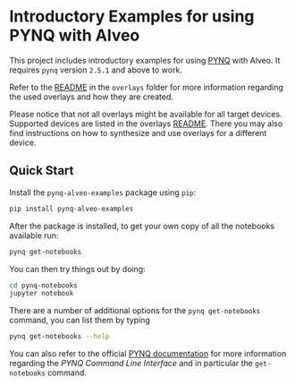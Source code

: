 # Introductory Examples for using PYNQ with Alveo

This project includes introductory examples for using 
[PYNQ](http://www.pynq.io/) with Alveo. It requires `pynq` version `2.5.1` and 
above to work.

Refer to the 
[README](https://github.com/Xilinx/Alveo-PYNQ/tree/master/overlays/README.md) 
in the `overlays` folder for more information regarding the used overlays and 
how they are created.

Please notice that not all overlays might be available for all target devices. 
Supported devices are listed in the overlays 
[README](https://github.com/Xilinx/Alveo-PYNQ/tree/master/overlays/README.md). 
There you may also find instructions on how to synthesize and use overlays for 
a different device.

## Quick Start

Install the `pynq-alveo-examples` package using `pip`:
   ```bash
   pip install pynq-alveo-examples
   ```

After the package is installed, to get your own copy of all the notebooks 
available run:
   ```bash
   pynq get-notebooks
   ```

You can then try things out by doing:
   ```bash
   cd pynq-notebooks
   jupyter notebook
   ```

There are a number of additional options for the `pynq get-notebooks` command,
you can list them by typing 
   ```bash
   pynq get-notebooks --help
   ```

You can also refer to the official 
[PYNQ documentation](https://pynq.readthedocs.io/) for more information 
regarding the *PYNQ Command Line Interface* and in particular the 
`get-notebooks` command.
